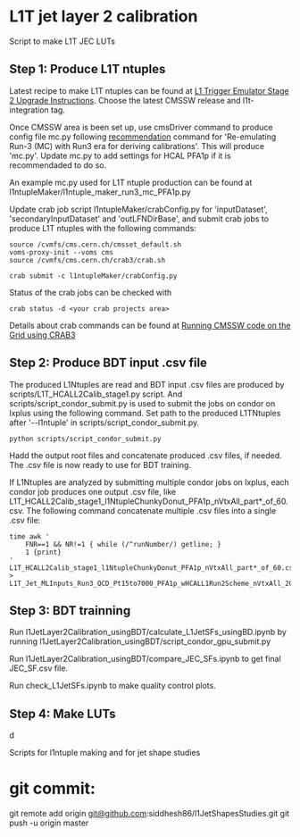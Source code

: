 # L1T jet layer 2 calibration
Script to make L1T JEC LUTs

## Step 1: Produce L1T ntuples
Latest recipe to make L1T ntuples can be found at [L1 Trigger Emulator Stage 2 Upgrade Instructions](https://twiki.cern.ch/twiki/bin/view/CMSPublic/SWGuideL1TStage2Instructions#Environment_Setup_with_Integrati). Choose the latest CMSSW release and l1t-integration tag.

Once CMSSW area is been set up, use cmsDriver command to produce config file mc.py following [recommendation](https://twiki.cern.ch/twiki/bin/view/CMSPublic/SWGuideL1TStage2Instructions#Workflows) command for 'Re-emulating Run-3 (MC) with Run3 era for deriving calibrations'. 
This will produce 'mc.py'. Update mc.py to add settings for HCAL PFA1p if it is recommendaded to do so.

An example mc.py used for L1T ntuple production can be found at l1ntupleMaker/l1ntuple_maker_run3_mc_PFA1p.py

Update crab job script l1ntupleMaker/crabConfig.py for 'inputDataset', 'secondaryInputDataset' and 'outLFNDirBase', and submit crab jobs to produce L1T ntuples with the following commands:
```
source /cvmfs/cms.cern.ch/cmsset_default.sh
voms-proxy-init --voms cms
source /cvmfs/cms.cern.ch/crab3/crab.sh

crab submit -c l1ntupleMaker/crabConfig.py
```

Status of the crab jobs can be checked with
```
crab status -d <your crab projects area>
```
Details about crab commands can be found at [Running CMSSW code on the Grid using CRAB3](https://twiki.cern.ch/twiki/bin/view/CMSPublic/WorkBookCRAB3Tutorial)


## Step 2: Produce BDT input .csv file
The produced L1Ntuples are read and BDT input .csv files are produced by scripts/L1T_HCALL2Calib_stage1.py script. And scripts/script_condor_submit.py is used to submit the jobs on condor on lxplus using the following command.
Set path to the produced L1TNtuples after '--l1ntuple' in scripts/script_condor_submit.py.
```
python scripts/script_condor_submit.py
```

Hadd the output root files and concatenate produced .csv files, if needed.
The .csv file is now ready to use for BDT training.

If L1Ntuples are analyzed by submitting multiple condor jobs on lxplus, each condor job produces one output .csv file, like L1T_HCALL2Calib_stage1_l1NtupleChunkyDonut_PFA1p_nVtxAll_part*_of_60.csv.
The following command concatenate multiple .csv files into a single .csv file:
```
time awk '
    FNR==1 && NR!=1 { while (/^runNumber/) getline; } 
    1 {print}    
' L1T_HCALL2Calib_stage1_l1NtupleChunkyDonut_PFA1p_nVtxAll_part*_of_60.csv   > L1T_Jet_MLInputs_Run3_QCD_Pt15to7000_PFA1p_wHCALL1Run2Scheme_nVtxAll_20220626.csv 
```

## Step 3: BDT trainning
Run l1JetLayer2Calibration_usingBDT/calculate_L1JetSFs_usingBD.ipynb by running l1JetLayer2Calibration_usingBDT/script_condor_gpu_submit.py

Run l1JetLayer2Calibration_usingBDT/compare_JEC_SFs.ipynb to get final JEC_SF.csv file.

Run check_L1JetSFs.ipynb to make quality control plots.

## Step 4: Make LUTs
d




Scripts for l1ntuple making and
for jet shape studies


# git commit:
git remote add origin git@github.com:siddhesh86/l1JetShapesStudies.git
git push -u origin master